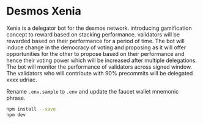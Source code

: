 # Desmos Xenia

Xenia is a delegator bot for the desmos network. introducing gamification concept to reward based on stacking performance. validators will be rewarded based on their performance for a period of time. 
The bot will induce change in the democracy of voting and proposing as it will offer opportunities for the other to propose based on their performance and hence their voting power which will be increased after multiple delegations.
The bot will monitor the performance of validators across signed window. The validators who will contribute with 90% precommits will be delegated xxxx udriac. 



Rename `.env.sample` to `.env` and update the faucet wallet mnemonic phrase.

``` sh
npm install --save
npm dev
```


